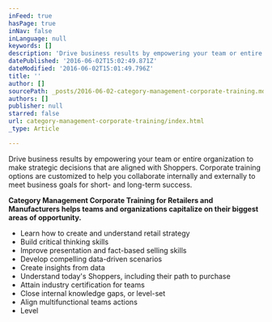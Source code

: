 ```yaml
---
inFeed: true
hasPage: true
inNav: false
inLanguage: null
keywords: []
description: 'Drive business results by empowering your team or entire organization to make strategic decisions that are aligned with Shoppers. Corporate training options are customized to help you collaborate internally and externally to meet business goals for short- and long-term success. '
datePublished: '2016-06-02T15:02:49.871Z'
dateModified: '2016-06-02T15:01:49.796Z'
title: ''
author: []
sourcePath: _posts/2016-06-02-category-management-corporate-training.md
authors: []
publisher: null
starred: false
url: category-management-corporate-training/index.html
_type: Article

---
```

Drive business results by empowering your team or entire organization to make strategic decisions that are aligned with Shoppers. Corporate training options are customized to help you collaborate internally and externally to meet business goals for short- and long-term success. 

**Category Management Corporate Training for Retailers and Manufacturers helps teams and organizations capitalize on their biggest areas of opportunity.**

* Learn how to create and understand retail strategy
* Build critical thinking skills
* Improve presentation and fact-based selling skills
* Develop compelling data-driven scenarios
* Create insights from data
* Understand today's Shoppers, including their path to purchase
* Attain industry certification for teams
* Close internal knowledge gaps, or level-set
* Align multifunctional teams actions
* Level